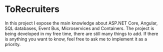 # ToRecruiters
In this project I expose the main knowledge about ASP.NET Core, Angular, SQL databases, Event Bus, Microservices and Containers. The project is being developed in my free time, there are still many things to add. If there is anything you want to know, feel free to ask me to implement it as a priority.
